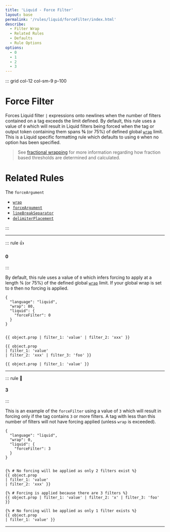 ```yaml
---
title: 'Liquid - Force Filter'
layout: base
permalink: '/rules/liquid/forceFilter/index.html'
describe:
  - Filter Wrap
  - Related Rules
  - Defaults
  - Rule Options
options:
  - 0
  - 1
  - 2
  - 3
---
```


::: grid col-12 col-sm-9 p-100

# Force Filter

Forces Liquid filter `|` expressions onto newlines when the number of filters contained on a tag exceeds the limit defined. By default, this rule uses a value of `0` which will result in Liquid filters being forced when the tag or output token containing them spans **¾** (or 75%) of defined global [`wrap`](/rules/global/wrap) limit. This is a Liquid specific formatting rule which defaults to using `0` when no option has been specified.

> See [fractional wrapping](/terminologies#fractional-wrapping) for more information regarding how fraction based thresholds are determined and calculated.

# Related Rules

The `forceArgument`

- [`wrap`](/rules/liquid/wrap/)
- [`forceArgument`](/rules/liquid/forceArgument/)
- [`lineBreakSeparator`](/rules/liquid/lineBreakSeparator/)
- [`delimiterPlacement`](/rules/liquid/lineBreakSeparator/)

<!--

🙌 - Recommended Choice
👍 - Good Choice
👎 - Not Recommended
🤡 - Clown Choice
😳 - Bad Choice
🧐 - You gotta do, what you gotta do

-->

:::

---

::: rule 👍

#### 0

:::

By default, this rule uses a value of `0` which infers forcing to apply at a length ¾ (or 75%) of the defined global [`wrap`](/rules/global/wrap) limit. If your global wrap is set to `0` then no forcing is applied.

<!-- RULES ARE REQUIRED -->

```json:rules
{
  "language": "liquid",
  "wrap": 80,
  "liquid": {
    "forceFilter": 0
  }
}
```

<!-- prettier-ignore -->
```liquid

{{ object.prop | filter_1: 'value' | filter_2: 'xxx' }}

{{ object.prop
| filter_1: 'value'
| filter_2: 'xxx' | filter_3: 'foo' }}

{{ object.prop | filter_1: 'value' }}

```

---

::: rule 🙌

#### 3

:::

This is an example of the `forceFilter` using a value of `3` which will result in forcing only if the tag contains `3` or more filters. A tag with less than this number of filters will not have forcing applied (unless `wrap` is exceeded).

```json:rules
{
  "language": "liquid",
  "wrap": 0,
  "liquid": {
    "forceFilter": 3
  }
}
```

<!-- prettier-ignore -->
```liquid

{% # No forcing will be applied as only 2 filters exist %}
{{ object.prop
| filter_1: 'value'
| filter_2: 'xxx' }}

{% # Forcing is applied because there are 3 filters %}
{{ object.prop | filter_1: 'value' | filter_2: 'x' | filter_3: 'foo' }}

{% # No forcing will be applied as only 1 filter exists %}
{{ object.prop
| filter_1: 'value' }}
```

---
